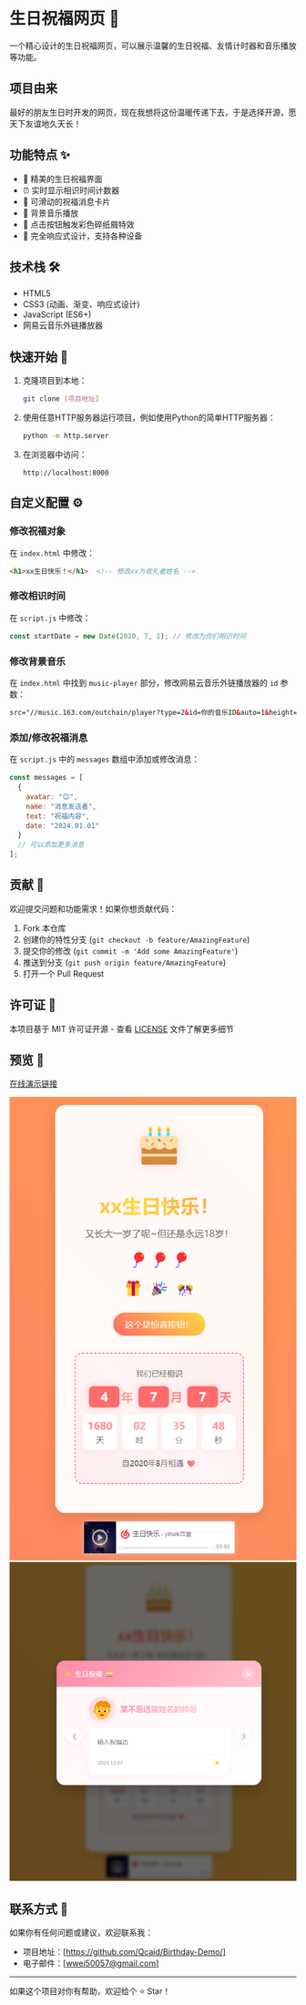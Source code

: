 # 生日祝福网页 🎂

一个精心设计的生日祝福网页，可以展示温馨的生日祝福、友情计时器和音乐播放等功能。

## 项目由来

最好的朋友生日时开发的网页，现在我想将这份温暖传递下去，于是选择开源，愿天下友谊地久天长！

## 功能特点 ✨

- 🎉 精美的生日祝福界面
- ⏰ 实时显示相识时间计数器
- 💝 可滑动的祝福消息卡片
- 🎵 背景音乐播放
- 🎊 点击按钮触发彩色碎纸屑特效
- 📱 完全响应式设计，支持各种设备

## 技术栈 🛠️

- HTML5
- CSS3 (动画、渐变、响应式设计)
- JavaScript (ES6+)
- 网易云音乐外链播放器

## 快速开始 🚀

1. 克隆项目到本地：
   ```bash
   git clone [项目地址]
   ```

2. 使用任意HTTP服务器运行项目，例如使用Python的简单HTTP服务器：
   ```bash
   python -m http.server
   ```

3. 在浏览器中访问：
   ```
   http://localhost:8000
   ```

## 自定义配置 ⚙️

### 修改祝福对象

在 `index.html` 中修改：
```html
<h1>xx生日快乐！</h1>  <!-- 修改xx为收礼者姓名 -->
```

### 修改相识时间

在 `script.js` 中修改：
```javascript
const startDate = new Date(2020, 7, 1); // 修改为你们相识时间
```

### 修改背景音乐

在 `index.html` 中找到 `music-player` 部分，修改网易云音乐外链播放器的 `id` 参数：
```html
src="//music.163.com/outchain/player?type=2&id=你的音乐ID&auto=1&height=66"
```

### 添加/修改祝福消息

在 `script.js` 中的 `messages` 数组中添加或修改消息：
```javascript
const messages = [
  {
    avatar: "😊",
    name: "消息发送者",
    text: "祝福内容",
    date: "2024.01.01"
  }
  // 可以添加更多消息
];
```

## 贡献 🤝

欢迎提交问题和功能需求！如果你想贡献代码：

1. Fork 本仓库
2. 创建你的特性分支 (`git checkout -b feature/AmazingFeature`)
3. 提交你的修改 (`git commit -m 'Add some AmazingFeature'`)
4. 推送到分支 (`git push origin feature/AmazingFeature`)
5. 打开一个 Pull Request

## 许可证 📄

本项目基于 MIT 许可证开源 - 查看 [LICENSE](LICENSE) 文件了解更多细节

## 预览 👀

[在线演示链接](https://qcaid.github.io/Birthday-Demo/)

![预览图片](https://github.com/Qcaid/Birthday-Demo/blob/343eadb867fcd67cb122af974fc2e3537de37c23/demo-img/img-01.png)
![预览图片](https://github.com/Qcaid/Birthday-Demo/blob/343eadb867fcd67cb122af974fc2e3537de37c23/demo-img/img-02.png)

## 联系方式 📮

如果你有任何问题或建议，欢迎联系我：

- 项目地址：[https://github.com/Qcaid/Birthday-Demo/]
- 电子邮件：[wwei50057@gmail.com]

---

如果这个项目对你有帮助，欢迎给个 ⭐️ Star！
